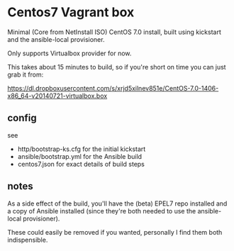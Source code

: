 Centos7 Vagrant box
===================

Minimal (Core from NetInstall ISO) CentOS 7.0 install,
built using kickstart and the ansible-local provisioner.

Only supports Virtualbox provider for now.

This takes about 15 minutes to build, so if you're short
on time you can just grab it from:

https://dl.dropboxusercontent.com/s/xrjd5xilnev851e/CentOS-7.0-1406-x86_64-v20140721-virtualbox.box

## config

see 

* http/bootstrap-ks.cfg for the initial kickstart
* ansible/bootstrap.yml for the Ansible build
* centos7.json for exact details of build steps

## notes

As a side effect of the build, you'll have the (beta)
EPEL7 repo installed and a copy of Ansible installed
(since they're both needed to use the ansible-local
provisioner).

These could easily be removed if you wanted, personally
I find them both indispensible.
